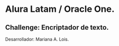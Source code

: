 <h1>Alura Latam / Oracle One.</h1>
<h2>Challenge: Encriptador de texto.</h2>
Desarrollador: Mariana A. Lois.
